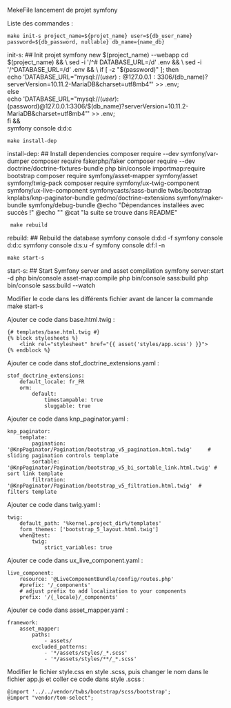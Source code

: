 MekeFile lancement de projet symfony




Liste des commandes :



    make init-s project_name=${projet_name} user=${db_user_name} password=${db_password, nullable} db_name={name_db}

    


init-s: ## Init projet
    symfony new $(project_name) --webapp
    cd $(project_name) && \
    sed -i '/^# DATABASE_URL=/d' .env && \
    sed -i '/^DATABASE_URL=/d' .env && \
    if [ -z "$(password)" ]; then \
        echo 'DATABASE_URL="mysql://$(user):@127.0.0.1:3306/$(db_name)?serverVersion=10.11.2-MariaDB&charset=utf8mb4"' >> .env; \
    else \
        echo 'DATABASE_URL="mysql://$(user):$(password)@127.0.0.1:3306/$(db_name)?serverVersion=10.11.2-MariaDB&charset=utf8mb4"' >> .env; \
    fi && \
    symfony console d:d:c

       
       

    make install-dep

    
       

install-dep: ## Install dependencies
    composer require --dev symfony/var-dumper
    composer require fakerphp/faker
    composer require --dev doctrine/doctrine-fixtures-bundle
    php bin/console importmap:require bootstrap
    composer require symfony/asset-mapper symfony/asset symfony/twig-pack
    composer require symfony/ux-twig-component symfony/ux-live-component symfonycasts/sass-bundle twbs/bootstrap knplabs/knp-paginator-bundle gedmo/doctrine-extensions symfony/maker-bundle symfony/debug-bundle
    @echo "Dépendances installées avec succès !"
    @echo ""
    @cat "la suite se trouve dans README" 


     make rebuild 
        


rebuild: ## Rebuild the database
    symfony console d:d:d -f
    symfony console d:d:c
    symfony console d:s:u -f
    symfony console d:f:l -n


    make start-s

        
  
start-s: ## Start Symfony server and asset compilation
    symfony server:start -d
    php bin/console asset-map:compile
    php bin/console sass:build
    php bin/console sass:build --watch


        


Modifier le code dans les différents fichier avant de lancer la commande make start-s


Ajouter ce code dans base.html.twig :

    {# templates/base.html.twig #}
    {% block stylesheets %}
        <link rel="stylesheet" href="{{ asset('styles/app.scss') }}">
    {% endblock %}

Ajouter ce code dans stof_doctrine_extensions.yaml :

    stof_doctrine_extensions:
        default_locale: fr_FR
        orm:
            default:
                timestampable: true
                sluggable: true

Ajouter ce code dans knp_paginator.yaml :

    knp_paginator:
        template:
            pagination: '@KnpPaginator/Pagination/bootstrap_v5_pagination.html.twig'     # sliding pagination controls template
            sortable: '@KnpPaginator/Pagination/bootstrap_v5_bi_sortable_link.html.twig' # sort link template
            filtration: '@KnpPaginator/Pagination/bootstrap_v5_filtration.html.twig'  # filters template

Ajouter ce code dans twig.yaml :

    twig:
        default_path: '%kernel.project_dir%/templates'
        form_themes: ['bootstrap_5_layout.html.twig']
        when@test:
            twig:
                strict_variables: true

Ajouter ce code dans ux_live_component.yaml :

    live_component:
        resource: '@LiveComponentBundle/config/routes.php'
        #prefix: '/_components'
        # adjust prefix to add localization to your components
        prefix: '/{_locale}/_components'

Ajouter ce code dans asset_mapper.yaml :

    framework:
        asset_mapper:
            paths:
                - assets/
            excluded_patterns:
                - '*/assets/styles/_*.scss'
                - '*/assets/styles/**/_*.scss'

Modifier le fichier style.css en style .scss, puis changer le nom dans le fichier app.js et coller ce code dans style .scss :

    @import '../../vendor/twbs/bootstrap/scss/bootstrap';
    @import "vendor/tom-select";

